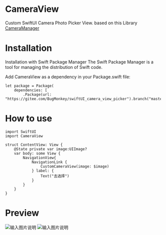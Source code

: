 # CameraView

Custom SwiftUI Camera Photo Picker View. based on this Library [CameraManager](http://https://github.com/imaginary-cloud/CameraManager)

# Installation
Installation with Swift Package Manager
The Swift Package Manager is a tool for managing the distribution of Swift code.

 Add CameraView as a dependency in your Package.swift file:
```
let package = Package(
    dependencies: [
        .Package(url: "https://gitee.com/BugMonkey/swiftUI_camera_view_picker").branch("master")) 
```

# How to use

```
import SwiftUI
import CameraView

struct ContentView: View {
    @State private var image:UIImage?
    var body: some View {
        NavigationView{
            NavigationLink {
                CustomCameraView(image: $image)
            } label: {
                Text("去选择")
            }
        }
    }
}
```

# Preview
![输入图片说明](ScreenShotIMG_5539.PNG)
![输入图片说明](ScreenShotIMG_5540.PNG)

